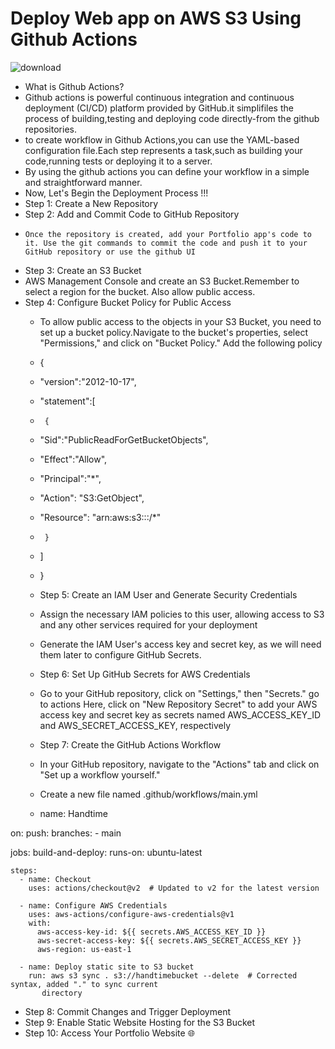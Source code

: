 # Deploy Web app on AWS S3 Using Github Actions


![download](https://github.com/Pavithra1640/Handtime-webapp-project/assets/165140491/7f4c1f03-98d6-41a5-b210-7ac85d01f975)

- What is Github Actions?
- Github actions is powerful continuous integration and continuous deployment (CI/CD) platform provided by GitHub.it simplifiles the process of building,testing and deploying code directly-from the github repositories.
- to create workflow in Github Actions,you can use the YAML-based configuration file.Each step represents a task,such as building your code,running tests or deploying it to a server.
- By using the github actions you can define your workflow in a simple and straightforward manner.
- Now, Let's Begin the Deployment Process !!!
- Step 1: Create a New Repository
- Step 2: Add and Commit Code to GitHub Repository
-     Once the repository is created, add your Portfolio app's code to it. Use the git commands to commit the code and push it to your GitHub repository or use the github UI
- Step 3: Create an S3 Bucket
 - AWS Management Console and create an S3 Bucket.Remember to select a region for the bucket. Also allow public access.
- Step 4: Configure Bucket Policy for Public Access
    - To allow public access to the objects in your S3 Bucket, you need to set up a bucket policy.Navigate to the bucket's properties, select "Permissions," and click on "Bucket Policy." Add the following policy
    - {
    - "version":"2012-10-17",
    - "statement":[
    -      {
    -  "Sid":"PublicReadForGetBucketObjects",
    -  "Effect":"Allow",
    -  "Principal":"*",
    -  "Action": "S3:GetObject",
    -  "Resource": "arn:aws:s3:::<bucket name>/*"
    -      }
    -    ]
    -    }
    -    Step 5: Create an IAM User and Generate Security Credentials
    -    Assign the necessary IAM policies to this user, allowing access to S3 and any other services 
         required for your deployment
    - Generate the IAM User's access key and secret key, as we will need them later to configure GitHub 
       Secrets.
   - Step 6: Set Up GitHub Secrets for AWS Credentials
   - Go to your GitHub repository, click on "Settings," then "Secrets." go to actions Here, click on "New 
      Repository Secret"  to add your AWS access key and secret key as secrets named AWS_ACCESS_KEY_ID and 
       AWS_SECRET_ACCESS_KEY, respectively
  - Step 7: Create the GitHub Actions Workflow
  - In your GitHub repository, navigate to the "Actions" tab and click on "Set up a workflow yourself."
  - Create a new file named .github/workflows/main.yml
 
  - name: Handtime

on:
  push:
    branches:
      - main

jobs:
  build-and-deploy:
    runs-on: ubuntu-latest

    steps:
      - name: Checkout
        uses: actions/checkout@v2  # Updated to v2 for the latest version

      - name: Configure AWS Credentials
        uses: aws-actions/configure-aws-credentials@v1
        with:
          aws-access-key-id: ${{ secrets.AWS_ACCESS_KEY_ID }}
          aws-secret-access-key: ${{ secrets.AWS_SECRET_ACCESS_KEY }}
          aws-region: us-east-1

      - name: Deploy static site to S3 bucket
        run: aws s3 sync . s3://handtimebucket --delete  # Corrected syntax, added "." to sync current 
           directory
- Step 8: Commit Changes and Trigger Deployment
- Step 9: Enable Static Website Hosting for the S3 Bucket
- Step 10: Access Your Portfolio Website 🌐
